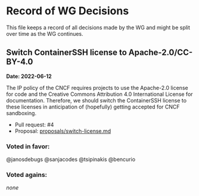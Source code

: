 # Record of WG Decisions

This file keeps a record of all decisions made by the WG and might be split over time as the WG continues.

## Switch ContainerSSH license to Apache-2.0/CC-BY-4.0

**Date: 2022-06-12**

The IP policy of the CNCF requires projects to use the Apache-2.0 license for code and the Creative Commons Attribution 4.0 International License for documentation. Therefore, we should switch the ContainerSSH license to these licenses in anticipation of (hopefully) getting accepted for CNCF sandboxing.

- Pull request: #4
- Proposal: [proposals/switch-license.md](proposals/switch-license.md)

### Voted in favor:

@janosdebugs
@sanjacodes
@tsipinakis
@bencurio

### Voted agains:

*none*
